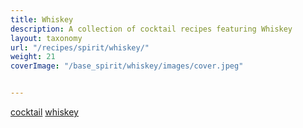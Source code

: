 ```yaml
---
title: Whiskey
description: A collection of cocktail recipes featuring Whiskey
layout: taxonomy
url: "/recipes/spirit/whiskey/"
weight: 21
coverImage: "/base_spirit/whiskey/images/cover.jpeg"


---
```


<a href="/recipes/category/cocktail/" class="badge text-bg-primary text-decoration-none">cocktail</a> 
<a href="/recipes/spirit/whiskey/" class="badge text-bg-info text-decoration-none">whiskey</a> 






